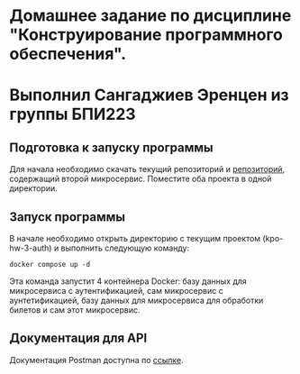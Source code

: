 # Домашнее задание по дисциплине "Конструирование программного обеспечения".

# Выполнил Сангаджиев Эренцен из группы БПИ223

## Подготовка к запуску программы
Для начала необходимо скачать текущий репозиторий и [репозиторий](https://github.com/ubermensch1889/kpo-hw-3-shop), 
содержащий второй микросервис. Поместите оба проекта в одной директории.

## Запуск программы
В начале необходимо открыть директорию с текущим проектом (kpo-hw-3-auth) и выполнить следующую команду:

`docker compose up -d`

Эта команда запустит 4 контейнера Docker: базу данных для микросервиса с аутентификацией, сам микросервис с
аунтетификацией, базу данных для микросервиса для обработки билетов и сам этот микросервис.

## Документация для API
Документация Postman доступна по [ссылке](https://documenter.getpostman.com/view/35946345/2sA3XLDNo4).